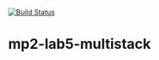 [![Build Status](https://travis-ci.org/DPAKOLLIA/mp2-lab5-multistack.svg?branch=main)](https://travis-ci.org/DPAKOLLIA/mp2-lab5-multistack)
# mp2-lab5-multistack 
